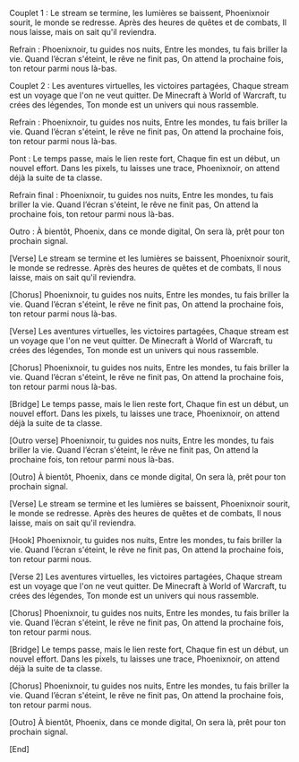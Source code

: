 
Couplet 1 :
Le stream se termine, les lumières se baissent,
Phoenixnoir sourit, le monde se redresse.
Après des heures de quêtes et de combats,
Il nous laisse, mais on sait qu'il reviendra.

Refrain :
Phoenixnoir, tu guides nos nuits,
Entre les mondes, tu fais briller la vie.
Quand l’écran s'éteint, le rêve ne finit pas,
On attend la prochaine fois, ton retour parmi nous là-bas.

Couplet 2 :
Les aventures virtuelles, les victoires partagées,
Chaque stream est un voyage que l'on ne veut quitter.
De Minecraft à World of Warcraft, tu crées des légendes,
Ton monde est un univers qui nous rassemble.

Refrain :
Phoenixnoir, tu guides nos nuits,
Entre les mondes, tu fais briller la vie.
Quand l’écran s'éteint, le rêve ne finit pas,
On attend la prochaine fois, ton retour parmi nous là-bas.

Pont :
Le temps passe, mais le lien reste fort,
Chaque fin est un début, un nouvel effort.
Dans les pixels, tu laisses une trace,
Phoenixnoir, on attend déjà la suite de ta classe.

Refrain final :
Phoenixnoir, tu guides nos nuits,
Entre les mondes, tu fais briller la vie.
Quand l’écran s'éteint, le rêve ne finit pas,
On attend la prochaine fois, ton retour parmi nous là-bas.

Outro :
À bientôt, Phoenix, dans ce monde digital,
On sera là, prêt pour ton prochain signal.




[Verse]
Le stream se termine et les lumières se baissent,
Phoenixnoir sourit, le monde se redresse.
Après des heures de quêtes et de combats,
Il nous laisse, mais on sait qu'il reviendra.

[Chorus]
Phoenixnoir, tu guides nos nuits,
Entre les mondes, tu fais briller la vie.
Quand l’écran s'éteint, le rêve ne finit pas,
On attend la prochaine fois, ton retour parmi nous là-bas.

[Verse]
Les aventures virtuelles, les victoires partagées,
Chaque stream est un voyage que l'on ne veut quitter.
De Minecraft à World of Warcraft, tu crées des légendes,
Ton monde est un univers qui nous rassemble.

[Chorus]
Phoenixnoir, tu guides nos nuits,
Entre les mondes, tu fais briller la vie.
Quand l’écran s'éteint, le rêve ne finit pas,
On attend la prochaine fois, ton retour parmi nous là-bas.

[Bridge]
Le temps passe, mais le lien reste fort,
Chaque fin est un début, un nouvel effort.
Dans les pixels, tu laisses une trace,
Phoenixnoir, on attend déjà la suite de ta classe.

[Outro verse]
Phoenixnoir, tu guides nos nuits,
Entre les mondes, tu fais briller la vie.
Quand l’écran s'éteint, le rêve ne finit pas,
On attend la prochaine fois, ton retour parmi nous là-bas.

[Outro]
À bientôt, Phoenix, dans ce monde digital,
On sera là, prêt pour ton prochain signal.





[Verse]
Le stream se termine et les lumières se baissent,
Phoenixnoir sourit, le monde se redresse.
Après des heures de quêtes et de combats,
Il nous laisse, mais on sait qu'il reviendra.

[Hook]
Phoenixnoir, tu guides nos nuits,
Entre les mondes, tu fais briller la vie.
Quand l’écran s'éteint, le rêve ne finit pas,
On attend la prochaine fois, ton retour parmi nous.

[Verse 2]
Les aventures virtuelles, les victoires partagées,
Chaque stream est un voyage que l'on ne veut quitter.
De Minecraft à World of Warcraft, tu crées des légendes,
Ton monde est un univers qui nous rassemble.

[Chorus]
Phoenixnoir, tu guides nos nuits,
Entre les mondes, tu fais briller la vie.
Quand l’écran s'éteint, le rêve ne finit pas,
On attend la prochaine fois, ton retour parmi nous.

[Bridge]
Le temps passe, mais le lien reste fort,
Chaque fin est un début, un nouvel effort.
Dans les pixels, tu laisses une trace,
Phoenixnoir, on attend déjà la suite de ta classe.

[Chorus]
Phoenixnoir, tu guides nos nuits,
Entre les mondes, tu fais briller la vie.
Quand l’écran s'éteint, le rêve ne finit pas,
On attend la prochaine fois, ton retour parmi nous.

[Outro]
À bientôt, Phoenix, dans ce monde digital,
On sera là, prêt pour ton prochain signal.

[End]
